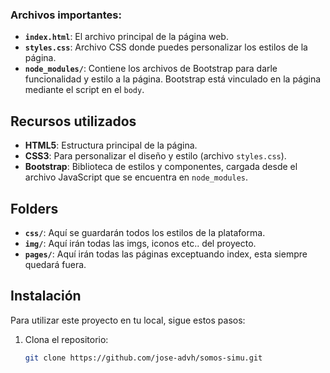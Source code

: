 
### Archivos importantes:
- **`index.html`**: El archivo principal de la página web.
- **`styles.css`**: Archivo CSS donde puedes personalizar los estilos de la página.
- **`node_modules/`**: Contiene los archivos de Bootstrap para darle funcionalidad y estilo a la página. Bootstrap está vinculado en la página mediante el script en el `body`.

## Recursos utilizados
- **HTML5**: Estructura principal de la página.
- **CSS3**: Para personalizar el diseño y estilo (archivo `styles.css`).
- **Bootstrap**: Biblioteca de estilos y componentes, cargada desde el archivo JavaScript que se encuentra en `node_modules`.

## Folders

- **`css/`**: Aquí se guardarán todos los estilos de la plataforma.
- **`img/`**: Aquí irán todas las imgs, iconos etc.. del proyecto.
- **`pages/`**: Aquí irán todas las páginas exceptuando index, esta siempre quedará fuera.

## Instalación
Para utilizar este proyecto en tu local, sigue estos pasos:

1. Clona el repositorio:
   ```bash
   git clone https://github.com/jose-advh/somos-simu.git
